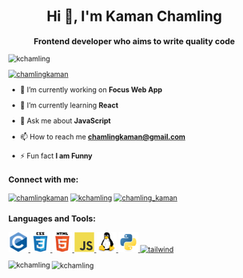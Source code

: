 <h1 align="center">Hi 👋, I'm Kaman Chamling</h1>
<h3 align="center">Frontend developer who aims to write quality code</h3>
<p align="left"> <img src="https://komarev.com/ghpvc/?username=kchamling&label=Profile%20views&color=0e75b6&style=flat" alt="kchamling" /> </p>

<p align="left"> <a href="https://twitter.com/chamlingkaman" target="blank"><img src="https://img.shields.io/twitter/follow/chamlingkaman?logo=twitter&style=for-the-badge" alt="chamlingkaman" /></a> </p>

- 🔭 I’m currently working on **Focus Web App**

- 🌱 I’m currently learning **React**

- 💬 Ask me about **JavaScript**

- 📫 How to reach me **chamlingkaman@gmail.com**

- ⚡ Fun fact **I am Funny**

<h3 align="left">Connect with me:</h3>
<p align="left">
<a href="https://twitter.com/chamlingkaman" target="blank"><img align="center" src="https://raw.githubusercontent.com/rahuldkjain/github-profile-readme-generator/master/src/images/icons/Social/twitter.svg" alt="chamlingkaman" height="30" width="40" /></a>
<a href="https://linkedin.com/in/kchamling" target="blank"><img align="center" src="https://raw.githubusercontent.com/rahuldkjain/github-profile-readme-generator/master/src/images/icons/Social/linked-in-alt.svg" alt="kchamling" height="30" width="40" /></a>
<a href="https://instagram.com/chamling_kaman" target="blank"><img align="center" src="https://raw.githubusercontent.com/rahuldkjain/github-profile-readme-generator/master/src/images/icons/Social/instagram.svg" alt="chamling_kaman" height="30" width="40" /></a>
</p>

<h3 align="left">Languages and Tools:</h3>
<p align="left"> <a href="https://www.cprogramming.com/" target="_blank" rel="noreferrer"> <img src="https://raw.githubusercontent.com/devicons/devicon/master/icons/c/c-original.svg" alt="c" width="40" height="40"/> </a> <a href="https://www.w3schools.com/css/" target="_blank" rel="noreferrer"> <img src="https://raw.githubusercontent.com/devicons/devicon/master/icons/css3/css3-original-wordmark.svg" alt="css3" width="40" height="40"/> </a> <a href="https://www.w3.org/html/" target="_blank" rel="noreferrer"> <img src="https://raw.githubusercontent.com/devicons/devicon/master/icons/html5/html5-original-wordmark.svg" alt="html5" width="40" height="40"/> </a> <a href="https://developer.mozilla.org/en-US/docs/Web/JavaScript" target="_blank" rel="noreferrer"> <img src="https://raw.githubusercontent.com/devicons/devicon/master/icons/javascript/javascript-original.svg" alt="javascript" width="40" height="40"/> </a> <a href="https://www.linux.org/" target="_blank" rel="noreferrer"> <img src="https://raw.githubusercontent.com/devicons/devicon/master/icons/linux/linux-original.svg" alt="linux" width="40" height="40"/> </a> <a href="https://www.python.org" target="_blank" rel="noreferrer"> <img src="https://raw.githubusercontent.com/devicons/devicon/master/icons/python/python-original.svg" alt="python" width="40" height="40"/> </a> <a href="https://tailwindcss.com/" target="_blank" rel="noreferrer"> <img src="https://www.vectorlogo.zone/logos/tailwindcss/tailwindcss-icon.svg" alt="tailwind" width="40" height="40"/> </a> </p>

<p><img align="left" src="https://github-readme-stats.vercel.app/api/top-langs?username=kchamling&show_icons=true&locale=en&layout=compact" alt="kchamling" /></p>

<p>&nbsp;<img align="center" src="https://github-readme-stats.vercel.app/api?username=kchamling&show_icons=true&locale=en" alt="kchamling" /></p>
